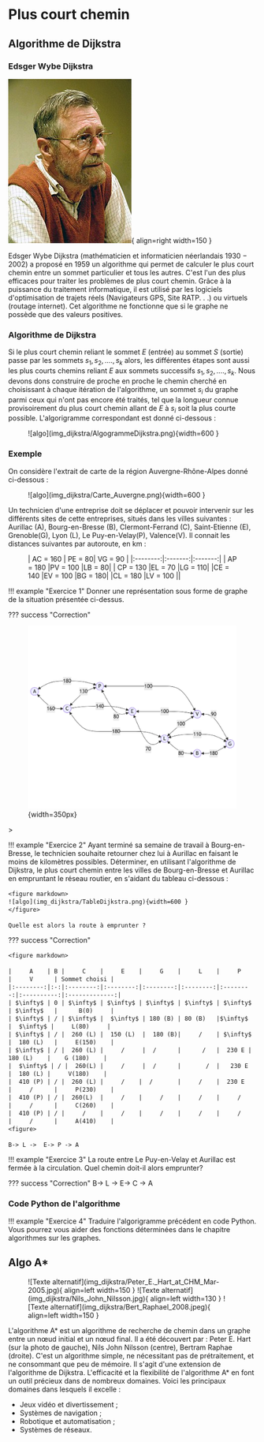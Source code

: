 # Plus court chemin

## Algorithme de Dijkstra 

### Edsger Wybe Dijkstra

![Texte alternatif](img_dijkstra/250px-Edsger_Wybe_Dijkstra.jpg){ align=right width=150 }

Edsger Wybe Dijkstra (mathématicien et informaticien néerlandais 1930 − 2002) a proposé en 1959 un algorithme qui permet de calculer le plus court chemin entre un sommet particulier et tous les autres. C'est l'un des plus efficaces pour traiter les problèmes de plus court chemin. Grâce à la puissance du traitement informatique, il est utilisé par les logiciels d'optimisation de trajets réels (Navigateurs GPS, Site RATP. . .) ou virtuels (routage internet). Cet algorithme ne fonctionne que si le graphe ne possède que des valeurs positives.

### Algorithme de Dijkstra 

Si le plus court chemin reliant le sommet $E$ (entrée) au sommet $S$  (sortie) passe par les sommets $s_1, s_2,....,s_k$
 alors, les différentes étapes sont aussi les plus courts chemins reliant $E$ aux sommets successifs $s_1, s_2,....,s_k$. Nous devons dons construire de proche en proche le chemin cherché en choisissant à chaque itération de l'algorithme, un sommet $s_i$
 du graphe parmi ceux qui n'ont pas encore été traités, tel que la longueur connue provisoirement du plus court chemin allant de $E$ à $s_i$ soit la plus courte possible. L'algorigramme correspondant est donné ci-dessous :

<figure markdown>
 ![algo](img_dijkstra/AlgogrammeDijkstra.png){width=600 }
 </figure>

### Exemple 

On considère l'extrait de carte de la région Auvergne-Rhône-Alpes donné ci-dessous :

<figure markdown>
 ![algo](img_dijkstra/Carte_Auvergne.png){width=600 }
 </figure>


Un technicien d'une entreprise doit se déplacer et pouvoir intervenir sur les différents sites de cette entreprises, situés dans les villes suivantes : Aurillac (A), Bourg-en-Bresse (B), Clermont-Ferrand (C), Saint-Etienne (E), Grenoble(G), Lyon (L), Le Puy-en-Velay(P), Valence(V). Il connait les distances suivantes par autoroute, en km :

<figure markdown>
| AC = 160 | PE = 80| VG = 90 |
|:--------:|:-------:|:-------:|
| AP = 180 |PV = 100 |LB = 80|
| CP = 130 |EL = 70 |LG = 110|
|CE = 140 |EV = 100 |BG = 180|
|CL = 180 |LV = 100 ||
</figure>

!!! example "Exercice 1"
    Donner une représentation sous forme de graphe de la situation présentée ci-dessus.

??? success "Correction"
    <figure markdown>
    ![graphe](img_dijkstra/mermaid-diagram-2025-05-01-204849.png){width=350px}
    </figure>>

!!! example "Exercice 2"
    Ayant terminé sa semaine de travail à Bourg-en-Bresse, le technicien souhaite retourner chez lui à Aurillac en faisant le moins de kilomètres possibles. Déterminer, en utilisant l'algorithme de Dijkstra, le plus court chemin entre les villes de Bourg-en-Bresse et Aurillac en empruntant le réseau routier, en s'aidant du tableau ci-dessous :

    <figure markdown>
    ![algo](img_dijkstra/TableDijkstra.png){width=600 }
    </figure>

    Quelle est alors la route à emprunter ?

??? success "Correction"

    <figure markdown>
    
    |     A    | B |     C    |     E    |     G    |     L    |     P    |     V      | Sommet choisi |
    |:--------:|:-:|:--------:|:--------:|:--------:|:--------:|:--------:|:----------:|:-------------:|
    | $\infty$ | 0 | $\infty$ | $\infty$ | $\infty$ | $\infty$ | $\infty$ | $\infty$   |      B(0)     |
    | $\infty$ | / | $\infty$ |  $\infty$ | 180 (B) | 80 (B)   |$\infty$  |  $\infty$ |     L(80)     |
    | $\infty$ | / |  260 (L) |  150 (L)  |  180 (B)|     /    | $\infty$ |  180 (L)   |     E(150)    |
    | $\infty$ | / |  260 (L) |     /     |  /      |      /   |  230 E |  180 (L)    |    G (180)    |
    |  $\infty$ | / |  260(L) |     /     |  /      |       /  |   230 E  |  180 (L) |     V(180)    |
    |  410 (P) | / |  260 (L) |     /    |  /       |     /    |  230 E   |     /      |     P(230)    |
    |  410 (P) | / |  260(L)  |     /    |     /    |     /    |     /    |     /      |     C(260)    |
    |  410 (P) | / |     /    |     /    |     /    |     /    |     /    |     /      |     A(410)    |
    <figure>

    B-> L ->  E-> P -> A

!!! example "Exercice 3"
    La route entre Le Puy-en-Velay et Aurillac est fermée à la circulation. Quel chemin doit-il alors emprunter?

??? success "Correction"
     B-> L ->  E-> C -> A

### Code Python de l'algorithme

!!! example "Exercice 4"
    Traduire l'algorigramme précédent en code Python. Vous pourrez vous aider des fonctions déterminées dans le chapitre algorithmes sur les graphes.

## Algo A*

<figure markdown>
![Texte alternatif](img_dijkstra/Peter_E._Hart_at_CHM_Mar-2005.jpg){ align=left width=150 }
![Texte alternatif](img_dijkstra/Nils_John_Nilsson.jpg){ align=left width=130 }
![Texte alternatif](img_dijkstra/Bert_Raphael_2008.jpeg){ align=left width=150 }
</figure>

L'algorithme A* est un algorithme de recherche de chemin dans un graphe entre un nœud initial et un nœud final. Il a été découvert par : Peter E. Hart (sur la photo de gauche), Nils John Nilsson (centre), Bertram Raphae (droite).  C'est un algorithme simple, ne nécessitant pas de prétraitement, et ne consommant que peu de mémoire. Il s'agit d'une extension de l'algorithme de Dijkstra. L'efficacité et la flexibilité de l'algorithme A* en font un outil précieux dans de nombreux domaines. Voici les principaux domaines dans lesquels il excelle :

* Jeux vidéo et divertissement ;
* Systèmes de navigation ;
* Robotique et automatisation ;
* Systèmes de réseaux.


